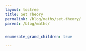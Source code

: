 ```yaml
---
layout: toctree
title: Set Theory
permalink: /blog/maths/set-theory/
parent: /blog/maths/


enumerate_grand_children: true

---
```

